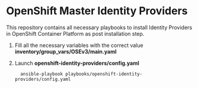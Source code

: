 # OpenShift Master Identity Providers


This repository contains all necessary playbooks to install Identity Providers in OpenShift Container Platform as post installation step.

1. Fill all the necessary variables with the correct value **inventory/group_vars/OSEv3/main.yaml**

2. Launch **openshift-identity-providers/config.yaml**
   
   ```
     ansible-playbook playbooks/openshift-identity-providers/config.yaml
   ```
